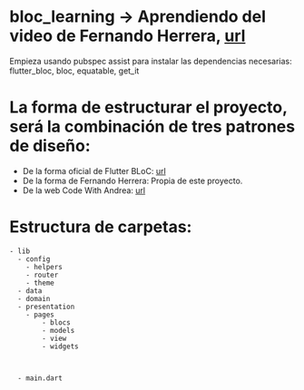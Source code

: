 # bloc_learning -> Aprendiendo del video de Fernando Herrera, [url](https://www.youtube.com/watch?v=QXygNzvbsa8&list=PLCKuOXG0bPi3P1T460Dgh9G_1JVMIeUaX&index=5)
Empieza usando pubspec assist para instalar las dependencias necesarias:
flutter_bloc, bloc, equatable, get_it

# La forma de estructurar el proyecto, será la combinación de tres patrones de diseño:
- De la forma oficial de Flutter BLoC: [url](https://bloclibrary.dev/architecture/)
- De la forma de Fernando Herrera: Propia de este proyecto.
- De la web Code With Andrea: [url](https://codewithandrea.com/articles/flutter-project-structure/)

# Estructura de carpetas:
```
- lib
  - config
    - helpers
    - router
    - theme
  - data
  - domain
  - presentation
    - pages
        - blocs
        - models
        - view
        - widgets
        

   
  - main.dart

```